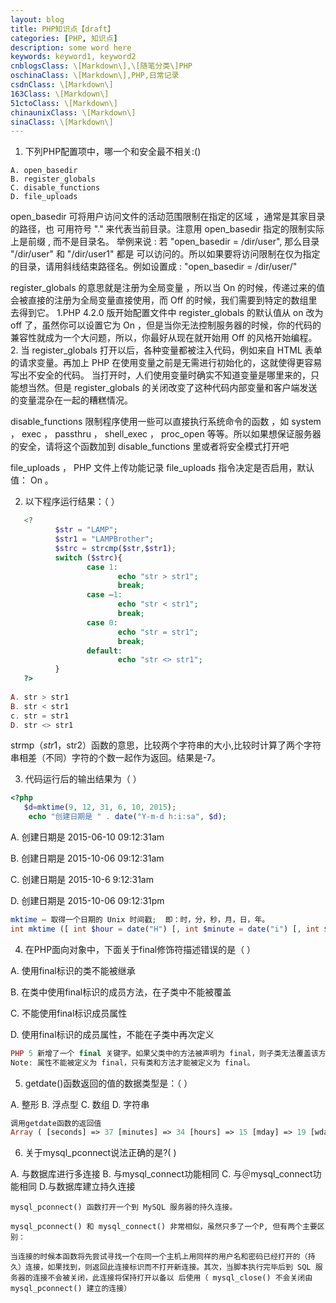 ```yaml
---
layout: blog
title: PHP知识点【draft】
categories: [PHP, 知识点]
description: some word here
keywords: keyword1, keyword2
cnblogsClass: \[Markdown\],\[随笔分类\]PHP
oschinaClass: \[Markdown\],PHP,日常记录
csdnClass: \[Markdown\]
163Class: \[Markdown\]
51ctoClass: \[Markdown\]
chinaunixClass: \[Markdown\]
sinaClass: \[Markdown\]
---
```


1. 下列PHP配置项中，哪一个和安全最不相关:() 
```
A. open_basedir
B. register_globals
C. disable_functions
D. file_uploads
```

open_basedir 可将用户访问文件的活动范围限制在指定的区域 ，通常是其家目录的路径，也   可用符号 "." 来代表当前目录。注意用 open_basedir 指定的限制实际上是前缀 , 而不是目录名。   举例来说 : 若 "open_basedir = /dir/user", 那么目录 "/dir/user" 和 "/dir/user1" 都是   可以访问的。所以如果要将访问限制在仅为指定的目录，请用斜线结束路径名。例如设置成 : "open_basedir = /dir/user/" 

 

register_globals 的意思就是注册为全局变量 ，所以当 On 的时候，传递过来的值会被直接的注册为全局变量直接使用，而 Off 的时候，我们需要到特定的数组里去得到它。 1.PHP  4.2.0   版开始配置文件中    register_globals  的默认值从  on  改为  off  了，虽然你可以设置它为 On ，但是当你无法控制服务器的时候，你的代码的兼容性就成为一个大问题，所以，你最好从现在就开始用 Off 的风格开始编程。 2. 当 register_globals 打开以后，各种变量都被注入代码，例如来自  HTML  表单的请求变量。再加上  PHP  在使用变量之前是无需进行初始化的，这就使得更容易写出不安全的代码。 当打开时，人们使用变量时确实不知道变量是哪里来的，只能想当然。但是 register_globals  的关闭改变了这种代码内部变量和客户端发送的变量混杂在一起的糟糕情况。

 

disable_functions 限制程序使用一些可以直接执行系统命令的函数 ，如 system ， exec ， passthru ， shell_exec ， proc_open 等等。所以如果想保证服务器的安全，请将这个函数加到 disable_functions 里或者将安全模式打开吧

 

file_uploads ， PHP 文件上传功能记录 file_uploads 指令决定是否启用，默认值： On 。


2. 以下程序运行结果：（     ）

```php
   <?
          $str = "LAMP";
          $str1 = "LAMPBrother";
          $strc = strcmp($str,$str1);
          switch ($strc){
                 case 1:
                        echo "str > str1";
                        break;
                 case –1:
                        echo "str < str1";
                        break;
                 case 0:
                        echo "str = str1";
                        break;
                 default:
                        echo "str <> str1";
          }
   ?>
   
A. str > str1
B. str < str1
c. str = str1
D. str <> str1
```

strmp（$str1，$str2）函数的意思，比较两个字符串的大小,比较时计算了两个字符串相差（不同）字符的个数一起作为返回。结果是-7。

3. 代码运行后的输出结果为（ ）

```php
<?php
   $d=mktime(9, 12, 31, 6, 10, 2015);
    echo "创建日期是 " . date("Y-m-d h:i:sa", $d);
```
   
   A. 创建日期是 2015-06-10 09:12:31am
   
   B. 创建日期是 2015-10-06 09:12:31am
   
   C. 创建日期是 2015-10-6 9:12:31am
   
   D. 创建日期是 2015-10-06 09:12:31pm
   
```php
mktime — 取得一个日期的 Unix 时间戳;  即：时，分，秒，月，日，年。
int mktime ([ int $hour = date("H") [, int $minute = date("i") [, int $second = date("s") [, int$month = date("n") [, int $day = date("j") [, int $year = date("Y") [, int $is_dst = -1 ]]]]]]] )
```

4. 在PHP面向对象中，下面关于final修饰符描述错误的是（ ）

A. 使用final标识的类不能被继承

B. 在类中使用final标识的成员方法，在子类中不能被覆盖

C. 不能使用final标识成员属性

D. 使用final标识的成员属性，不能在子类中再次定义

```php
PHP 5 新增了一个 final 关键字。如果父类中的方法被声明为 final，则子类无法覆盖该方法。如果一个类被声明为 final，则不能被继承。
Note: 属性不能被定义为 final，只有类和方法才能被定义为 final。
```

5. getdate()函数返回的值的数据类型是：（ ）

A. 整形 B. 浮点型 C. 数组 D. 字符串

```php
调用getdate函数的返回值
Array ( [seconds] => 37 [minutes] => 34 [hours] => 15 [mday] => 19 [wday] => 3 [mon] => 8 [year] => 2015 [yday] => 230 [weekday] => Wednesday [month] => August [0] => 1439969677 )
```

6. 关于mysql_pconnect说法正确的是?( )

 A. 与数据库进行多连接 B. 与mysql_connect功能相同 C. 与＠mysql_connect功能相同 D.与数据库建立持久连接
 
```
mysql_pconnect() 函数打开一个到 MySQL 服务器的持久连接。

mysql_pconnect() 和 mysql_connect() 非常相似，虽然只多了一个P, 但有两个主要区别：

当连接的时候本函数将先尝试寻找一个在同一个主机上用同样的用户名和密码已经打开的（持久）连接，如果找到，则返回此连接标识而不打开新连接。其次，当脚本执行完毕后到 SQL 服务器的连接不会被关闭，此连接将保持打开以备以 后使用（ mysql_close() 不会关闭由 mysql_pconnect() 建立的连接）
```
